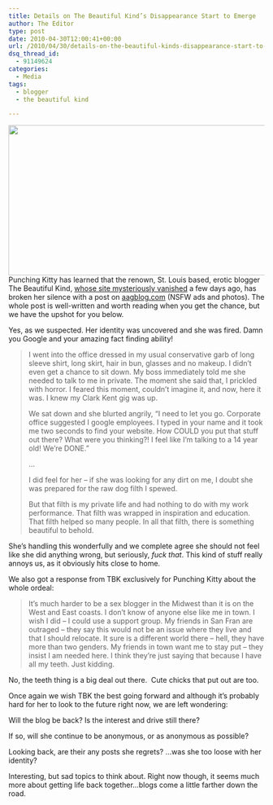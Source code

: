 ```yaml
---
title: Details on The Beautiful Kind’s Disappearance Start to Emerge
author: The Editor
type: post
date: 2010-04-30T12:00:41+00:00
url: /2010/04/30/details-on-the-beautiful-kinds-disappearance-start-to-emerge/
dsq_thread_id:
  - 91149624
categories:
  - Media
tags:
  - blogger
  - the beautiful kind

---
```

[<img class="aligncenter size-full wp-image-4101" title="Kendra4113bloggers" src="http://punchingkitty.com/wp-content/uploads/2010/04/Kendra4113bloggers1.jpg" alt="" width="510" height="295" srcset="http://media.punchingkitty.com/wordpress/2010/04/Kendra4113bloggers1.jpg 510w, http://media.punchingkitty.com/wordpress/2010/04/Kendra4113bloggers1-300x173.jpg 300w" sizes="(max-width: 510px) 100vw, 510px" />][1]Punching Kitty has learned that the renown, St. Louis based, erotic blogger The Beautiful Kind, <a href="http://punchingkitty.com/2010/04/28/st-louis-sex-blog-the-beautiful-kind-vanishes/" target="_blank">whose site mysteriously vanished</a> a few days ago, has broken her silence with a post on <a href="http://aagblog.com/2010/04/30/a-very-personal-message-from-the-beautiful-kind/" target="_blank">aagblog.com</a> (NSFW ads and photos). The whole post is well-written and worth reading when you get the chance, but we have the upshot for you below.

Yes, as we suspected. Her identity was uncovered and she was fired. Damn you Google and your amazing fact finding ability!

> I went into the office dressed in my usual conservative garb of long sleeve shirt, long skirt, hair in bun, glasses and no makeup. I didn’t even get a chance to sit down. My boss immediately told me she needed to talk to me in private. The moment she said that, I prickled with horror. I feared this moment, couldn’t imagine it, and now, here it was. I knew my Clark Kent gig was up.
> 
> We sat down and she blurted angrily, “I need to let you go. Corporate office suggested I google employees. I typed in your name and it took me two seconds to find your website. How COULD you put that stuff out there? What were you thinking?! I feel like I’m talking to a 14 year old! We’re DONE.”
> 
> &#8230;
> 
> I did feel for her – if she was looking for any dirt on me, I doubt she was prepared for the raw dog filth I spewed.
> 
> But that filth is my private life and had nothing to do with my work performance. That filth was wrapped in inspiration and education. That filth helped so many people. In all that filth, there is something beautiful to behold.

She&#8217;s handling this wonderfully and we complete agree she should not feel like she did anything wrong, but seriously, _fuck that_. This kind of stuff really annoys us, as it obviously hits close to home.

We also got a response from TBK exclusively for Punching Kitty about the whole ordeal:

> It&#8217;s much harder to be a sex blogger in the Midwest than it is on the West and East coasts. I don&#8217;t know of anyone else like me in town. I wish I did &#8211; I could use a support group. My friends in San Fran are outraged &#8211; they say this would not be an issue where they live and that I should relocate. It sure is a different world there &#8211; hell, they have more than two genders. My friends in town want me to stay put &#8211; they insist I am needed here. I think they&#8217;re just saying that because I have all my teeth. Just kidding.

No, the teeth thing is a big deal out there.  Cute chicks that put out are too.

Once again we wish TBK the best going forward and although it&#8217;s probably hard for her to look to the future right now, we are left wondering:

Will the blog be back? Is the interest and drive still there?

If so, will she continue to be anonymous, or as anonymous as possible?

Looking back, are their any posts she regrets? &#8230;was she too loose with her identity?

Interesting, but sad topics to think about. Right now though, it seems much more about getting life back together&#8230;blogs come a little farther down the road.

 [1]: http://punchingkitty.com/wp-content/uploads/2010/04/Kendra4113bloggers1.jpg